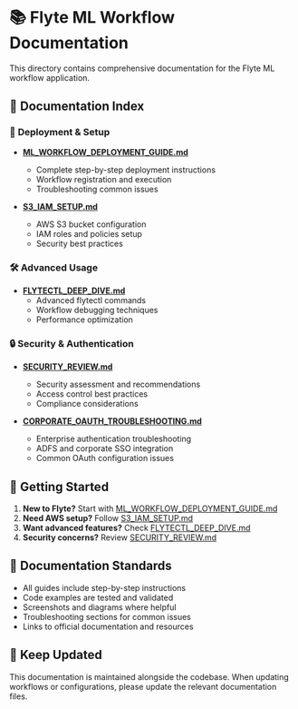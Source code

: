# 📚 Flyte ML Workflow Documentation

This directory contains comprehensive documentation for the Flyte ML workflow application.

## 📖 Documentation Index

### 🚀 **Deployment & Setup**
- **[ML_WORKFLOW_DEPLOYMENT_GUIDE.md](ML_WORKFLOW_DEPLOYMENT_GUIDE.md)**
  - Complete step-by-step deployment instructions
  - Workflow registration and execution
  - Troubleshooting common issues

- **[S3_IAM_SETUP.md](S3_IAM_SETUP.md)**
  - AWS S3 bucket configuration
  - IAM roles and policies setup
  - Security best practices

### 🛠️ **Advanced Usage**
- **[FLYTECTL_DEEP_DIVE.md](FLYTECTL_DEEP_DIVE.md)**
  - Advanced flytectl commands
  - Workflow debugging techniques
  - Performance optimization

### 🔒 **Security & Authentication**
- **[SECURITY_REVIEW.md](SECURITY_REVIEW.md)**
  - Security assessment and recommendations
  - Access control best practices
  - Compliance considerations

- **[CORPORATE_OAUTH_TROUBLESHOOTING.md](CORPORATE_OAUTH_TROUBLESHOOTING.md)**
  - Enterprise authentication troubleshooting
  - ADFS and corporate SSO integration
  - Common OAuth configuration issues

## 🎯 Getting Started

1. **New to Flyte?** Start with [ML_WORKFLOW_DEPLOYMENT_GUIDE.md](ML_WORKFLOW_DEPLOYMENT_GUIDE.md)
2. **Need AWS setup?** Follow [S3_IAM_SETUP.md](S3_IAM_SETUP.md)
3. **Want advanced features?** Check [FLYTECTL_DEEP_DIVE.md](FLYTECTL_DEEP_DIVE.md)
4. **Security concerns?** Review [SECURITY_REVIEW.md](SECURITY_REVIEW.md)

## 📝 Documentation Standards

- All guides include step-by-step instructions
- Code examples are tested and validated
- Screenshots and diagrams where helpful
- Troubleshooting sections for common issues
- Links to official documentation and resources

## 🔄 Keep Updated

This documentation is maintained alongside the codebase. When updating workflows or configurations, please update the relevant documentation files.
